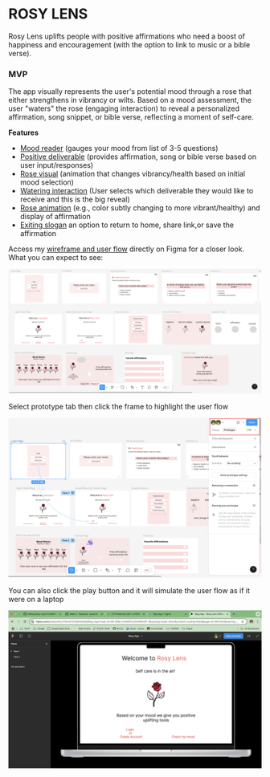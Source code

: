 # ROSY LENS 
Rosy Lens uplifts people with positive affirmations who need a boost of happiness and encouragement (with the option to link to music or a bible verse).

### MVP 
The app visually represents the user's potential mood through a rose that either strengthens in vibrancy or wilts. Based on a mood assessment, the user "waters" the rose (engaging interaction) to reveal a personalized affirmation, song snippet, or bible verse, reflecting a moment of self-care.

**Features** 
- <u>Mood reader</u> (gauges your mood from list of 3-5 questions)
- <u>Positive deliverable</u> (provides affirmation, song or bible verse based on user input/responses)
- <u>Rose visual</u> (animation that changes vibrancy/health based on initial mood selection)
- <u>Watering interaction</u> (User selects which deliverable they would like to receive and this is the big reveal)
- <u>Rose animation</u> (e.g., color subtly changing to more vibrant/healthy) and display of affirmation 
- <u>Exiting slogan</u> an option to return to home, share link,or save the affirmation

Access my [wireframe and user flow](https://www.figma.com/design/JAbLEYMxwfi37iejMv9sdQ/Blog-App?node-id=56-2&p=f&t=cwsEJZsgR179ZDwI-0) directly on Figma for a closer look.
What you can expect to see:

![](./images/Wireframe.png)

Select prototype tab then click the frame to highlight the user flow 

![](./images/userflow.png)

You can also click the play button and it will simulate the user flow as if it were on a laptop

![](./images/macuser.png)